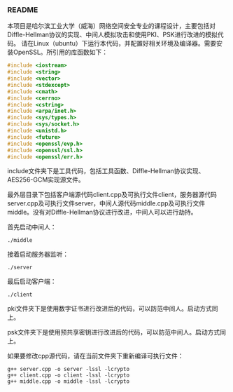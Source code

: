 ### README

本项目是哈尔滨工业大学（威海）网络空间安全专业的课程设计，主要包括对Diffle-Hellman协议的实现、中间人模拟攻击和使用PKI、PSK进行改进的模拟代码。
请在Linux（ubuntu）下运行本代码，并配置好相关环境及编译器。需要安装OpenSSL。所引用的库函数如下：

```c++
#include <iostream>
#include <string>
#include <vector>
#include <stdexcept>
#include <cmath>
#include <cerrno>
#include <cstring>
#include <arpa/inet.h>
#include <sys/types.h>
#include <sys/socket.h>
#include <unistd.h>
#include <future>
#include <openssl/evp.h>
#include <openssl/ssl.h>
#include <openssl/err.h>
```

include文件夹下是工具代码，包括工具函数、Diffle-Hellman协议实现、AES256-GCM实现源文件。

最外层目录下包括客户端源代码client.cpp及可执行文件client，服务器源代码server.cpp及可执行文件server，中间人源代码middle.cpp及可执行文件middle。没有对Diffle-Hellman协议进行改进，中间人可以进行劫持。

首先启动中间人：

```shell
./middle
```

接着启动服务器监听：

```shell
./server
```

最后启动客户端：

```shell
./client
```

pki文件夹下是使用数字证书进行改进后的代码，可以防范中间人。启动方式同上。

psk文件夹下是使用预共享密钥进行改进后的代码，可以防范中间人。启动方式同上。



如果要修改cpp源代码，请在当前文件夹下重新编译可执行文件：

```shell
g++ server.cpp -o server -lssl -lcrypto
g++ client.cpp -o client -lssl -lcrypto
g++ middle.cpp -o middle -lssl -lcrypto
```

